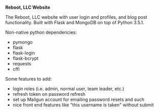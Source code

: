 **Reboot, LLC Website**

The Reboot, LLC website with user login and profiles, and blog post 
functionality. Built with Flask and MongoDB on top of Python 3.5.1. 

Non-native python dependencies:
* pymongo
* flask
* flask-login
* flask-bcrypt
* requests
* cffi

Some features to add: 
* login roles (i.e. admin, normal user, team leader, etc.)
* refresh token on password refresh
* set up Mailgun account for emailing password resets and such
* nice front end features like "this username is taken" without submit